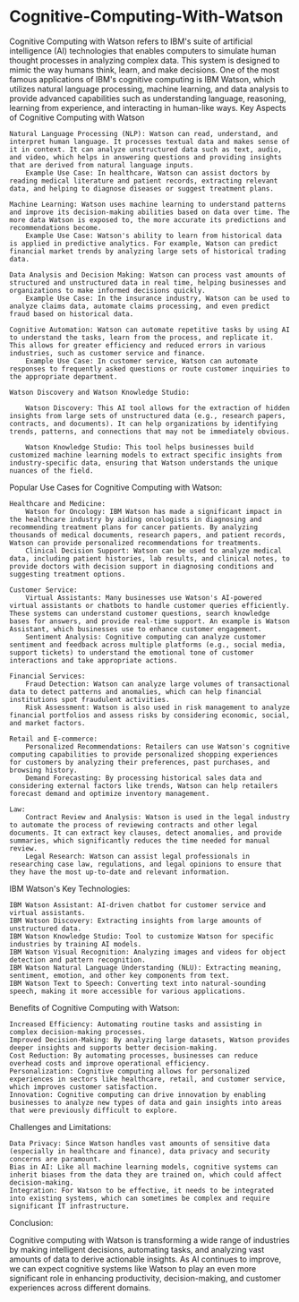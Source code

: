 # Cognitive-Computing-With-Watson
Cognitive Computing with Watson refers to IBM's suite of artificial intelligence (AI) technologies that enables computers to simulate human thought processes in analyzing complex data. This system is designed to mimic the way humans think, learn, and make decisions. One of the most famous applications of IBM's cognitive computing is IBM Watson, which utilizes natural language processing, machine learning, and data analysis to provide advanced capabilities such as understanding language, reasoning, learning from experience, and interacting in human-like ways.
Key Aspects of Cognitive Computing with Watson

    Natural Language Processing (NLP): Watson can read, understand, and interpret human language. It processes textual data and makes sense of it in context. It can analyze unstructured data such as text, audio, and video, which helps in answering questions and providing insights that are derived from natural language inputs.
        Example Use Case: In healthcare, Watson can assist doctors by reading medical literature and patient records, extracting relevant data, and helping to diagnose diseases or suggest treatment plans.

    Machine Learning: Watson uses machine learning to understand patterns and improve its decision-making abilities based on data over time. The more data Watson is exposed to, the more accurate its predictions and recommendations become.
        Example Use Case: Watson's ability to learn from historical data is applied in predictive analytics. For example, Watson can predict financial market trends by analyzing large sets of historical trading data.

    Data Analysis and Decision Making: Watson can process vast amounts of structured and unstructured data in real time, helping businesses and organizations to make informed decisions quickly.
        Example Use Case: In the insurance industry, Watson can be used to analyze claims data, automate claims processing, and even predict fraud based on historical data.

    Cognitive Automation: Watson can automate repetitive tasks by using AI to understand the tasks, learn from the process, and replicate it. This allows for greater efficiency and reduced errors in various industries, such as customer service and finance.
        Example Use Case: In customer service, Watson can automate responses to frequently asked questions or route customer inquiries to the appropriate department.

    Watson Discovery and Watson Knowledge Studio:

        Watson Discovery: This AI tool allows for the extraction of hidden insights from large sets of unstructured data (e.g., research papers, contracts, and documents). It can help organizations by identifying trends, patterns, and connections that may not be immediately obvious.

        Watson Knowledge Studio: This tool helps businesses build customized machine learning models to extract specific insights from industry-specific data, ensuring that Watson understands the unique nuances of the field.

Popular Use Cases for Cognitive Computing with Watson:

    Healthcare and Medicine:
        Watson for Oncology: IBM Watson has made a significant impact in the healthcare industry by aiding oncologists in diagnosing and recommending treatment plans for cancer patients. By analyzing thousands of medical documents, research papers, and patient records, Watson can provide personalized recommendations for treatments.
        Clinical Decision Support: Watson can be used to analyze medical data, including patient histories, lab results, and clinical notes, to provide doctors with decision support in diagnosing conditions and suggesting treatment options.

    Customer Service:
        Virtual Assistants: Many businesses use Watson's AI-powered virtual assistants or chatbots to handle customer queries efficiently. These systems can understand customer questions, search knowledge bases for answers, and provide real-time support. An example is Watson Assistant, which businesses use to enhance customer engagement.
        Sentiment Analysis: Cognitive computing can analyze customer sentiment and feedback across multiple platforms (e.g., social media, support tickets) to understand the emotional tone of customer interactions and take appropriate actions.

    Financial Services:
        Fraud Detection: Watson can analyze large volumes of transactional data to detect patterns and anomalies, which can help financial institutions spot fraudulent activities.
        Risk Assessment: Watson is also used in risk management to analyze financial portfolios and assess risks by considering economic, social, and market factors.

    Retail and E-commerce:
        Personalized Recommendations: Retailers can use Watson's cognitive computing capabilities to provide personalized shopping experiences for customers by analyzing their preferences, past purchases, and browsing history.
        Demand Forecasting: By processing historical sales data and considering external factors like trends, Watson can help retailers forecast demand and optimize inventory management.

    Law:
        Contract Review and Analysis: Watson is used in the legal industry to automate the process of reviewing contracts and other legal documents. It can extract key clauses, detect anomalies, and provide summaries, which significantly reduces the time needed for manual review.
        Legal Research: Watson can assist legal professionals in researching case law, regulations, and legal opinions to ensure that they have the most up-to-date and relevant information.

IBM Watson's Key Technologies:

    IBM Watson Assistant: AI-driven chatbot for customer service and virtual assistants.
    IBM Watson Discovery: Extracting insights from large amounts of unstructured data.
    IBM Watson Knowledge Studio: Tool to customize Watson for specific industries by training AI models.
    IBM Watson Visual Recognition: Analyzing images and videos for object detection and pattern recognition.
    IBM Watson Natural Language Understanding (NLU): Extracting meaning, sentiment, emotion, and other key components from text.
    IBM Watson Text to Speech: Converting text into natural-sounding speech, making it more accessible for various applications.

Benefits of Cognitive Computing with Watson:

    Increased Efficiency: Automating routine tasks and assisting in complex decision-making processes.
    Improved Decision-Making: By analyzing large datasets, Watson provides deeper insights and supports better decision-making.
    Cost Reduction: By automating processes, businesses can reduce overhead costs and improve operational efficiency.
    Personalization: Cognitive computing allows for personalized experiences in sectors like healthcare, retail, and customer service, which improves customer satisfaction.
    Innovation: Cognitive computing can drive innovation by enabling businesses to analyze new types of data and gain insights into areas that were previously difficult to explore.

Challenges and Limitations:

    Data Privacy: Since Watson handles vast amounts of sensitive data (especially in healthcare and finance), data privacy and security concerns are paramount.
    Bias in AI: Like all machine learning models, cognitive systems can inherit biases from the data they are trained on, which could affect decision-making.
    Integration: For Watson to be effective, it needs to be integrated into existing systems, which can sometimes be complex and require significant IT infrastructure.

Conclusion:

Cognitive computing with Watson is transforming a wide range of industries by making intelligent decisions, automating tasks, and analyzing vast amounts of data to derive actionable insights. As AI continues to improve, we can expect cognitive systems like Watson to play an even more significant role in enhancing productivity, decision-making, and customer experiences across different domains.
